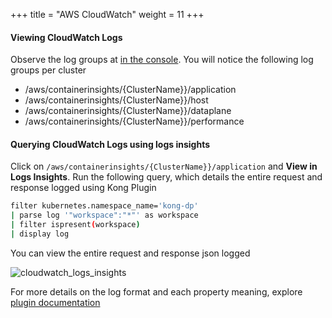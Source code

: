 +++
title = "AWS CloudWatch"
weight = 11
+++

#### Viewing CloudWatch Logs

Observe the log groups at [in the console](https://us-east-2.console.aws.amazon.com/cloudwatch/home?region=us-east-2#logsV2:log-groups). You will notice the following log groups per cluster

* /aws/containerinsights/{ClusterName}}/application
* /aws/containerinsights/{ClusterName}}/host
* /aws/containerinsights/{ClusterName}}/dataplane
* /aws/containerinsights/{ClusterName}}/performance 
#### Querying CloudWatch Logs using logs insights

Click on `/aws/containerinsights/{ClusterName}}/application` and **View in Logs Insights**. Run the following query, which details the entire request and response logged using Kong Plugin

```bash
filter kubernetes.namespace_name='kong-dp'
| parse log '"workspace":"*"' as workspace
| filter ispresent(workspace)
| display log

```

You can view the entire request and response json logged

![cloudwatch_logs_insights](/images/logs_insights.png)

For more details on the log format and each property meaning, explore [plugin documentation](https://docs.konghq.com/hub/kong-inc/file-log/#log-format)